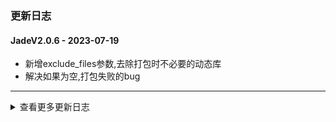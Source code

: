 ### 更新日志

#### JadeV2.0.6 - 2023-07-19
* 新增exclude_files参数,去除打包时不必要的动态库
* 解决如果为空,打包失败的bug
---


<details onclose>
<summary>查看更多更新日志</summary>

#### JadeV2.0.5 - 2023-06-14
* 兼容加密狗feature id list为None的情况
---

#### JadeV2.0.4 - 2023-05-22
* 加密狗监测模块支持多个加密狗的id
---


#### JadeV2.0.3 - 2023-05-11
* 打包的时候新增是否压缩lib包参数
---

#### JadeV2.0.2 - 2023-05-08
* 初始化的时候就需要校验feature id 是否存在
---

#### JadeV2.0.1 - 2023-05-08
* 加密狗如果没有feature id或者获取feature id失败时,需要退出会话
---

#### JadeV1.9.9 - 2023-05-08
* 加密狗的监测支持自定义feature id
---

#### JadeV1.9.8 - 2023-04-21
* 加密狗监测线程支持多个加密狗
* 如果当前登录的加密狗超过最大限制数量,在查找是否还有新的加密狗
---

#### JadeV1.9.7 - 2023-04-03
* 如果可执行文件存在的化,则拷贝Output文件夹,如果不存在则不拷贝
---

#### JadeV1.9.6 - 2023-04-03
* 编译的时候也需要将lib包拷贝到release文件夹下
---


#### JadeV1.9.5 - 2023-04-03
* 压缩lib包时,需要判断是否有可执行文件
---


#### JadeV1.9.4 - 2023-04-03
* 不在固定pyinstaller版本为4.6
---


#### JadeV1.9.3 - 2023-03-24
* 固定pyinstaller版本为4.6
---


#### JadeV1.9.2 - 2023-03-24
* 优化加密狗判断流程,刷新的时候一直占用一个Session
---

#### JadeV1.9.1 - 2023-03-24
* pyinstaller版本不固定
---

#### JadeV1.9.0 - 2023-03-24
* 监听加密狗驱动是否在线时间可配置
---


#### JadeV1.8.9 - 2023-03-24
* 新增LDK资源释放函数
---

#### JadeV1.8.8 - 2023-03-24
* 新增监听加密狗是否在线线程,并且线程初始化的时候就启动
---

#### JadeV1.8.7 - 2023-03-24
* 程序被kill获取退出状态,可以做释放资源
---


#### JadeV1.8.6 - 2023-03-22
* 打包模块修复压缩函数找不到的bug
---

#### JadeV1.8.5 - 2023-03-20
* 打包模块支持打包并压缩lib包到Output文件夹中
---

#### JadeV1.8.4 - 2023-03-20
* 新增读取README.md内容方法
---

#### JadeV1.8.3 - 2023-03-17
* 新增获取app version的方法
* 自动写入version文件
* 解决打包wheel的报错
---

#### JadeV1.8.2 - 2023-03-14
* 新增压缩文件夹到指定文件夹下方法
---

#### JadeV1.8.1 - 2023-03-13
* 更新获取版本号方法
---

#### JadeV1.8.0 - 2023-03-10
* Inno Setup 不输出信息
* Xcopy不输出信息
---
#### JadeV1.7.9 - 2023-03-10
* ProgressBar Windows下还是继续使用中文
---
#### JadeV1.7.8 - 2023-03-09
* 修改AppRun文件,解决在github action 自动打包execv error: Permission denied 的问题
---

#### JadeV1.7.7 - 2023-03-08
* 制作AppImage先给可执行文件赋予权限
---
#### JadeV1.7.6 - 2023-03-08
* 解决log level的bug
---
#### JadeV1.7.5 - 2023-03-08
* Release文件使用CONTRIBUTING.md
---

#### JadeV1.7.4 - 2023-03-08
* 先创建Release,在上传文件到Release
---
#### JadeV1.7.3 - 2023-03-08
* 无需上传action附件,直接上传至release
---

#### JadeV1.7.2 - 2023-03-08
* 测试发布使用模糊路径
---

#### JadeV1.7.1 - 2023-03-08
* 打包模块新增log_level参数
* 支持使用Inno Setup打包Windows安装包
---

#### JadeV1.7.0 - 2023-03-08
* 修改Windows下ISS文件生成的路径为当前目录
---

#### JadeV1.6.9 - 2023-03-07
* 解决编译失败,windows下输出的bug
---
#### JadeV1.6.8 - 2023-03-07
* wheel包需要配置version模块
* 打包版本由更新日志统一管理,其他地方无需在配版本号
---

#### JadeV1.6.7 - 2023-03-07
* 修改ChangeLog文件的名称改为CONTRIBUTING
---
#### JadeV1.6.6 - 2023-03-07
* 固定ChangeLog的格式,使Release发布界面美观
---
#### JadeV1.6.5 - 2023-03-07
* 创建Release的时候使用tag名称作为当前Release的名称
---
#### JadeV1.6.4 - 2023-03-07
* 打包的时候自动判断当前版本
* 支持自动打包脚本,解决Windows下Progress的bug
---
#### JadeV1.6.3 - 2023-03-06
* 支持遍历文件夹下所有文件
* 加密文件支持传入输出文件夹名称参数
* 打包时候支持自定义输出名
* 更新模型加密加密方法,支持没有后缀名称的模型加解密
* 固定cryptography版本
* 重新优化packing模块
* ui文件转py文件时，新增是否翻译功能
* 取消main文件没有的输出
* 数据库支持清空操作
* 支持模型解密自定义保存路径
* packing模块支持导入其他库传参
* 优化jade packing 模块
* 新增version文件
* update jade packing 支持自定义main函数文件
* update getSectionConfigs 方法
* 版本号支持4位版本号和3位版本号
* update 支持模型加密解密操作,支持解密直接返回字节流
* 引入新的cffi包
* update 支持不使用图片进行打包
* update 支持python3.7进行打包
* update 路径转换无需判断路径是否真实存在
* update 打包的时候支持文件夹导入
* update 打包成AppImage时候无需icon图标
* update 加入AppImage图标为默认图标
* update Linux打包使用原始的版本
---
</details>